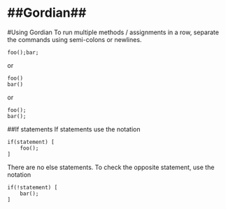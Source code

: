 ##Gordian##
===========

#Using Gordian
To run multiple methods / assignments in a row, separate the commands using semi-colons or newlines.

    foo();bar;
or

    foo()
    bar()
or

    foo();
    bar();

##If statements
If statements use the notation

    if(statement) [
        foo();
    ]
There are no else statements. To check the opposite statement, use the notation

    if(!statement) [
        bar();
    ]
